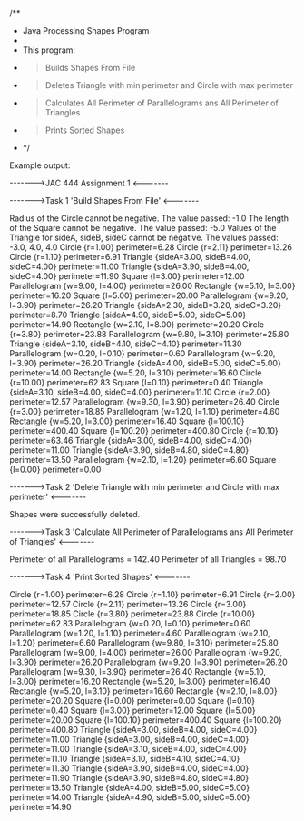 /**
 *  Java Processing Shapes Program
 *
 *  This program:
 *  >Builds Shapes From File
 *  >Deletes Triangle with min perimeter and Circle with max perimeter
 *  >Calculates All Perimeter of Parallelograms ans All Perimeter of Triangles
 *  >Prints Sorted Shapes
 * */

 Example output:

 ------->JAC 444 Assignment 1 <-------


------->Task 1 'Build Shapes From File' <-------

Radius of the Circle cannot be negative. The value passed: -1.0
The length of the Square cannot be negative. The value passed: -5.0
Values of the Triangle for sideA, sideB, sideC cannot be negative. The values passed: -3.0, 4.0, 4.0
Circle {r=1.00} perimeter=6.28
Circle {r=2.11} perimeter=13.26
Circle {r=1.10} perimeter=6.91
Triangle {sideA=3.00, sideB=4.00, sideC=4.00} perimeter=11.00
Triangle {sideA=3.90, sideB=4.00, sideC=4.00} perimeter=11.90
Square {l=3.00} perimeter=12.00
Parallelogram {w=9.00, l=4.00} perimeter=26.00
Rectangle {w=5.10, l=3.00} perimeter=16.20
Square {l=5.00} perimeter=20.00
Parallelogram {w=9.20, l=3.90} perimeter=26.20
Triangle {sideA=2.30, sideB=3.20, sideC=3.20} perimeter=8.70
Triangle {sideA=4.90, sideB=5.00, sideC=5.00} perimeter=14.90
Rectangle {w=2.10, l=8.00} perimeter=20.20
Circle {r=3.80} perimeter=23.88
Parallelogram {w=9.80, l=3.10} perimeter=25.80
Triangle {sideA=3.10, sideB=4.10, sideC=4.10} perimeter=11.30
Parallelogram {w=0.20, l=0.10} perimeter=0.60
Parallelogram {w=9.20, l=3.90} perimeter=26.20
Triangle {sideA=4.00, sideB=5.00, sideC=5.00} perimeter=14.00
Rectangle {w=5.20, l=3.10} perimeter=16.60
Circle {r=10.00} perimeter=62.83
Square {l=0.10} perimeter=0.40
Triangle {sideA=3.10, sideB=4.00, sideC=4.00} perimeter=11.10
Circle {r=2.00} perimeter=12.57
Parallelogram {w=9.30, l=3.90} perimeter=26.40
Circle {r=3.00} perimeter=18.85
Parallelogram {w=1.20, l=1.10} perimeter=4.60
Rectangle {w=5.20, l=3.00} perimeter=16.40
Square {l=100.10} perimeter=400.40
Square {l=100.20} perimeter=400.80
Circle {r=10.10} perimeter=63.46
Triangle {sideA=3.00, sideB=4.00, sideC=4.00} perimeter=11.00
Triangle {sideA=3.90, sideB=4.80, sideC=4.80} perimeter=13.50
Parallelogram {w=2.10, l=1.20} perimeter=6.60
Square {l=0.00} perimeter=0.00


------->Task 2 'Delete Triangle with min perimeter and Circle with max perimeter' <-------

Shapes were successfully deleted.


------->Task 3 'Calculate All Perimeter of Parallelograms ans All Perimeter of Triangles' <-------

Perimeter of all Parallelograms = 142.40
Perimeter of all Triangles = 98.70


------->Task 4 'Print Sorted Shapes' <-------

Circle {r=1.00} perimeter=6.28
Circle {r=1.10} perimeter=6.91
Circle {r=2.00} perimeter=12.57
Circle {r=2.11} perimeter=13.26
Circle {r=3.00} perimeter=18.85
Circle {r=3.80} perimeter=23.88
Circle {r=10.00} perimeter=62.83
Parallelogram {w=0.20, l=0.10} perimeter=0.60
Parallelogram {w=1.20, l=1.10} perimeter=4.60
Parallelogram {w=2.10, l=1.20} perimeter=6.60
Parallelogram {w=9.80, l=3.10} perimeter=25.80
Parallelogram {w=9.00, l=4.00} perimeter=26.00
Parallelogram {w=9.20, l=3.90} perimeter=26.20
Parallelogram {w=9.20, l=3.90} perimeter=26.20
Parallelogram {w=9.30, l=3.90} perimeter=26.40
Rectangle {w=5.10, l=3.00} perimeter=16.20
Rectangle {w=5.20, l=3.00} perimeter=16.40
Rectangle {w=5.20, l=3.10} perimeter=16.60
Rectangle {w=2.10, l=8.00} perimeter=20.20
Square {l=0.00} perimeter=0.00
Square {l=0.10} perimeter=0.40
Square {l=3.00} perimeter=12.00
Square {l=5.00} perimeter=20.00
Square {l=100.10} perimeter=400.40
Square {l=100.20} perimeter=400.80
Triangle {sideA=3.00, sideB=4.00, sideC=4.00} perimeter=11.00
Triangle {sideA=3.00, sideB=4.00, sideC=4.00} perimeter=11.00
Triangle {sideA=3.10, sideB=4.00, sideC=4.00} perimeter=11.10
Triangle {sideA=3.10, sideB=4.10, sideC=4.10} perimeter=11.30
Triangle {sideA=3.90, sideB=4.00, sideC=4.00} perimeter=11.90
Triangle {sideA=3.90, sideB=4.80, sideC=4.80} perimeter=13.50
Triangle {sideA=4.00, sideB=5.00, sideC=5.00} perimeter=14.00
Triangle {sideA=4.90, sideB=5.00, sideC=5.00} perimeter=14.90